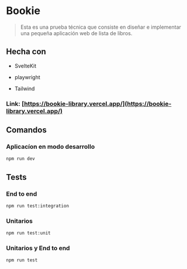 # Bookie

> Esta es una prueba técnica que consiste en diseñar e implementar una pequeña aplicación web de lista de libros.

## Hecha con

- SvelteKit

- playwright

- Tailwind

### Link: [https://bookie-library.vercel.app/](https://bookie-library.vercel.app/)

## Comandos

### Aplicacíon en modo desarrollo

```bash
npm run dev
```

## Tests

### End to end

```bash
npm run test:integration
```

### Unitarios

```bash
npm run test:unit
```

### Unitarios y End to end

```bash
npm run test
```
